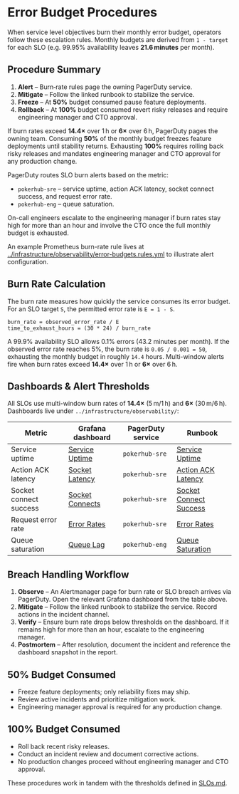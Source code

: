 # Error Budget Procedures

When service level objectives burn their monthly error budget, operators follow these escalation rules. Monthly budgets are derived from `1 - target` for each SLO (e.g. 99.95% availability leaves **21.6 minutes** per month).

## Procedure Summary
1. **Alert** – Burn‑rate rules page the owning PagerDuty service.
2. **Mitigate** – Follow the linked runbook to stabilize the service.
3. **Freeze** – At **50%** budget consumed pause feature deployments.
4. **Rollback** – At **100%** budget consumed revert risky releases and require engineering manager and CTO approval.

If burn rates exceed **14.4×** over 1 h or **6×** over 6 h, PagerDuty pages the owning team. Consuming **50%** of the monthly budget freezes feature deployments until stability returns. Exhausting **100%** requires rolling back risky releases and mandates engineering manager and CTO approval for any production change.

PagerDuty routes SLO burn alerts based on the metric:

- `pokerhub-sre` – service uptime, action ACK latency, socket connect success, and request error rate.
- `pokerhub-eng` – queue saturation.

On-call engineers escalate to the engineering manager if burn rates stay high for more than an hour and involve the CTO once the full monthly budget is exhausted.

An example Prometheus burn-rate rule lives at [../infrastructure/observability/error-budgets.rules.yml](../infrastructure/observability/error-budgets.rules.yml) to illustrate alert configuration.

## Burn Rate Calculation

The burn rate measures how quickly the service consumes its error budget. For an SLO target `S`, the permitted error rate is `E = 1 - S`.

```
burn_rate = observed_error_rate / E
time_to_exhaust_hours = (30 * 24) / burn_rate
```

A 99.9% availability SLO allows 0.1% errors (43.2 minutes per month). If the observed error rate reaches 5%, the burn rate is `0.05 / 0.001 = 50`, exhausting the monthly budget in roughly `14.4` hours. Multi-window alerts fire when burn rates exceed **14.4×** over 1 h or **6×** over 6 h.

## Dashboards & Alert Thresholds
All SLOs use multi-window burn rates of **14.4×** (5 m/1 h) and **6×** (30 m/6 h). Dashboards live under `../infrastructure/observability/`:

| Metric | Grafana dashboard | PagerDuty service | Runbook |
| --- | --- | --- | --- |
| Service uptime | [Service Uptime](../infrastructure/observability/service-uptime-dashboard.json) | `pokerhub-sre` | [Service Uptime](runbooks/service-uptime.md) |
| Action ACK latency | [Socket Latency](../infrastructure/observability/socket-latency-dashboard.json) | `pokerhub-sre` | [Action ACK Latency](runbooks/action-ack-latency.md) |
| Socket connect success | [Socket Connects](../infrastructure/observability/socket-connects-dashboard.json) | `pokerhub-sre` | [Socket Connect Success](runbooks/socket-connect-success.md) |
| Request error rate | [Error Rates](../infrastructure/observability/error-rates-dashboard.json) | `pokerhub-sre` | [Error Rates](runbooks/error-rates.md) |
| Queue saturation | [Queue Lag](../infrastructure/observability/queue-lag-dashboard.json) | `pokerhub-eng` | [Queue Saturation](runbooks/queue-saturation.md) |

## Breach Handling Workflow
1. **Observe** – An Alertmanager page for burn rate or SLO breach arrives via
   PagerDuty. Open the relevant Grafana dashboard from the table above.
2. **Mitigate** – Follow the linked runbook to stabilize the service. Record
   actions in the incident channel.
3. **Verify** – Ensure burn rate drops below thresholds on the dashboard. If it
   remains high for more than an hour, escalate to the engineering manager.
4. **Postmortem** – After resolution, document the incident and reference the
   dashboard snapshot in the report.

## 50% Budget Consumed
- Freeze feature deployments; only reliability fixes may ship.
- Review active incidents and prioritize mitigation work.
- Engineering manager approval is required for any production change.

## 100% Budget Consumed
- Roll back recent risky releases.
- Conduct an incident review and document corrective actions.
- No production changes proceed without engineering manager and CTO approval.

These procedures work in tandem with the thresholds defined in [SLOs.md](SLOs.md).
